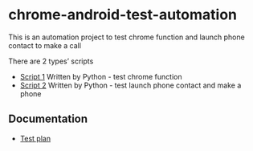 # chrome-android-test-automation
This is an automation project to test chrome function and launch phone contact to make a call

There are 2 types’ scripts
  - [Script 1](src/TestScript_1.py) Written by Python - test chrome function 
  - [Script 2](src/TestScript_Phone.py) Written by Python - test launch phone contact and make a phone


## Documentation
- [Test plan](doc/test-plan.md)
